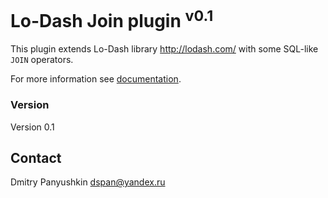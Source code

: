 # Lo-Dash Join plugin <sup>v0.1</sup>

This plugin extends Lo-Dash library <http://lodash.com/> with 
some SQL-like `JOIN` operators.

For more information see [documentation](/doc/reference.md).

### Version

Version 0.1

## Contact

Dmitry Panyushkin dspan@yandex.ru
